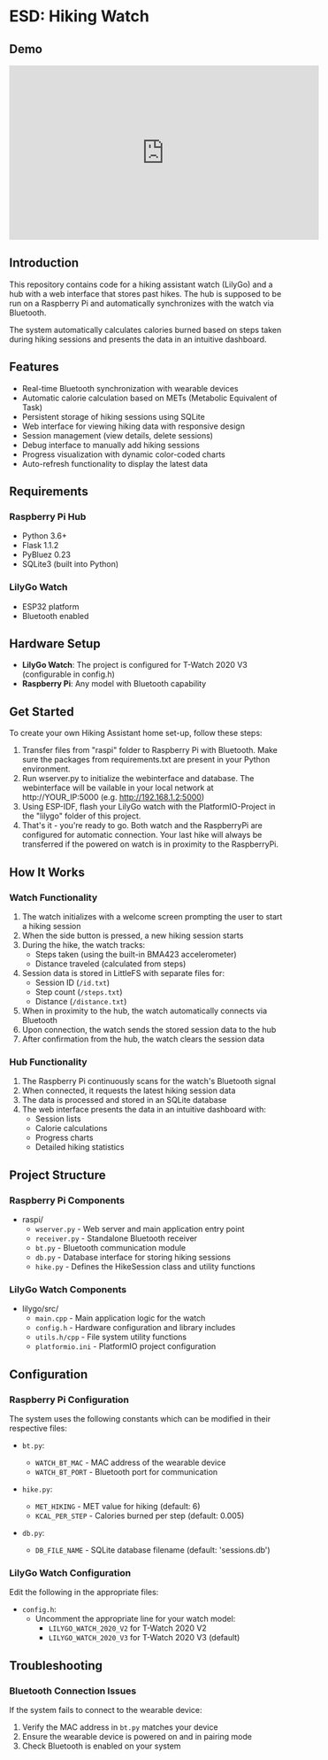 # ESD: Hiking Watch

## Demo

<iframe width="560" height="315" src="https://vimeo.com/1068663515/747af03068" frameborder="0" allow="accelerometer; autoplay; clipboard-write; encrypted-media; gyroscope; picture-in-picture" allowfullscreen></iframe>

## Introduction

This repository contains code for a hiking assistant watch (LilyGo) and a hub with a web interface that stores past
hikes. The hub is supposed to be run on a Raspberry Pi and automatically synchronizes with the watch via Bluetooth.

The system automatically calculates calories burned based on steps taken during hiking sessions and presents the data in
an intuitive dashboard.

## Features

- Real-time Bluetooth synchronization with wearable devices
- Automatic calorie calculation based on METs (Metabolic Equivalent of Task)
- Persistent storage of hiking sessions using SQLite
- Web interface for viewing hiking data with responsive design
- Session management (view details, delete sessions)
- Debug interface to manually add hiking sessions
- Progress visualization with dynamic color-coded charts
- Auto-refresh functionality to display the latest data

## Requirements

### Raspberry Pi Hub

- Python 3.6+
- Flask 1.1.2
- PyBluez 0.23
- SQLite3 (built into Python)

### LilyGo Watch

- ESP32 platform
- Bluetooth enabled

## Hardware Setup

- **LilyGo Watch**: The project is configured for T-Watch 2020 V3 (configurable in config.h)
- **Raspberry Pi**: Any model with Bluetooth capability

## Get Started

To create your own Hiking Assistant home set-up, follow these steps:

1. Transfer files from "raspi" folder to Raspberry Pi with Bluetooth. Make sure the packages from requirements.txt are
   present in your Python environment.
2. Run wserver.py to initialize the webinterface and database. The webinterface will be vailable in your local network
   at http://YOUR_IP:5000 (e.g. http://192.168.1.2:5000)
3. Using ESP-IDF, flash your LilyGo watch with the PlatformIO-Project in the "lilygo" folder of this project.
4. That's it - you're ready to go. Both watch and the RaspberryPi are configured for automatic connection. Your last
   hike will always be transferred if the powered on watch is in proximity to the RaspberryPi.

## How It Works

### Watch Functionality

1. The watch initializes with a welcome screen prompting the user to start a hiking session
2. When the side button is pressed, a new hiking session starts
3. During the hike, the watch tracks:
    - Steps taken (using the built-in BMA423 accelerometer)
    - Distance traveled (calculated from steps)
4. Session data is stored in LittleFS with separate files for:
    - Session ID (`/id.txt`)
    - Step count (`/steps.txt`)
    - Distance (`/distance.txt`)
5. When in proximity to the hub, the watch automatically connects via Bluetooth
6. Upon connection, the watch sends the stored session data to the hub
7. After confirmation from the hub, the watch clears the session data

### Hub Functionality

1. The Raspberry Pi continuously scans for the watch's Bluetooth signal
2. When connected, it requests the latest hiking session data
3. The data is processed and stored in an SQLite database
4. The web interface presents the data in an intuitive dashboard with:
    - Session lists
    - Calorie calculations
    - Progress charts
    - Detailed hiking statistics

## Project Structure

### Raspberry Pi Components

- raspi/
    - `wserver.py` - Web server and main application entry point
    - `receiver.py` - Standalone Bluetooth receiver
    - `bt.py` - Bluetooth communication module
    - `db.py` - Database interface for storing hiking sessions
    - `hike.py` - Defines the HikeSession class and utility functions

### LilyGo Watch Components

- lilygo/src/
    - `main.cpp` - Main application logic for the watch
    - `config.h` - Hardware configuration and library includes
    - `utils.h/cpp` - File system utility functions
    - `platformio.ini` - PlatformIO project configuration

## Configuration

### Raspberry Pi Configuration

The system uses the following constants which can be modified in their respective files:

- `bt.py`:
    - `WATCH_BT_MAC` - MAC address of the wearable device
    - `WATCH_BT_PORT` - Bluetooth port for communication

- `hike.py`:
    - `MET_HIKING` - MET value for hiking (default: 6)
    - `KCAL_PER_STEP` - Calories burned per step (default: 0.005)

- `db.py`:
    - `DB_FILE_NAME` - SQLite database filename (default: 'sessions.db')

### LilyGo Watch Configuration

Edit the following in the appropriate files:

- `config.h`:
    - Uncomment the appropriate line for your watch model:
        - `LILYGO_WATCH_2020_V2` for T-Watch 2020 V2
        - `LILYGO_WATCH_2020_V3` for T-Watch 2020 V3 (default)

## Troubleshooting

### Bluetooth Connection Issues

If the system fails to connect to the wearable device:

1. Verify the MAC address in `bt.py` matches your device
2. Ensure the wearable device is powered on and in pairing mode
3. Check Bluetooth is enabled on your system

